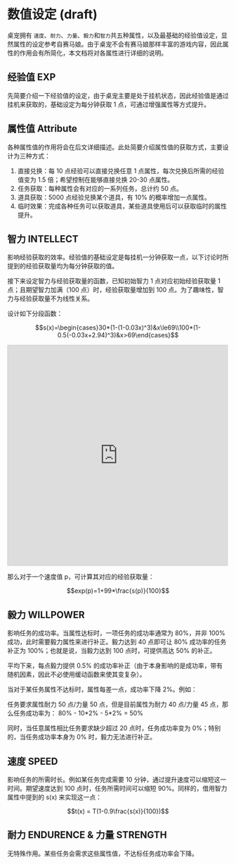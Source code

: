 # 数值设定 (draft)

桌宠拥有 `速度`、`耐力`、`力量`、`毅力`和`智力`共五种属性，以及最基础的经验值设定，显然属性的设定参考自赛马娘。由于桌宠不会有赛马娘那样丰富的游戏内容，因此属性的作用会有所简化，本文档将对各属性进行详细的说明。

## 经验值 EXP

先简要介绍一下经验值的设定，由于桌宠主要是处于挂机状态，因此经验值是通过挂机来获取的，基础设定为每分钟获取 1 点，可通过增强属性等方式提升。

## 属性值 Attribute

各种属性值的作用将会在后文详细描述。此处简要介绍属性值的获取方式，主要设计为三种方式：

1. 直接兑换：每 10 点经验可以直接兑换任意 1 点属性，每次兑换后所需的经验值变为 1.5 倍；希望控制在能够直接兑换 20-30 点属性。
2. 任务获取：每种属性会有对应的一系列任务，总计约 50 点。
3. 道具获取：5000 点经验兑换某个道具，有 10% 的概率增加一点属性。
4. 临时效果：完成各种任务可以获取道具，某些道具使用后可以获取临时的属性提升。

## 智力 INTELLECT

影响经验获取的效率。经验值的基础设定是每挂机一分钟获取一点，以下讨论时所提到的经验获取量均为每分钟获取的值。

接下来设定智力与经验获取量的函数，已知初始智力 1 点对应初始经验获取量 1 点；且期望智力加满（100 点）时，经验获取量增加到 100 点。为了趣味性，智力与经验获取量不为线性关系。

设计如下分段函数：

$$s(x)=\begin{cases}30*(1-(1-0.03x)^3)&x\le69\\100*(1-0.5(-0.03x+2.94)^3)&x>69\end{cases}$$

<iframe src="https://www.desmos.com/calculator/abmzllpxac?embed" width="500" height="500" style="border: 1px solid #ccc" frameborder=0></iframe>

那么对于一个速度值 p，可计算其对应的经验获取量：

$$exp(p)=1+99*\frac{s(p)}{100}$$

## 毅力 WILLPOWER

影响任务的成功率。当属性达标时，一项任务的成功率通常为 80%，并非 100% 成功，此时需要毅力属性来进行补正。毅力达到 40 点即可让 80% 成功率的任务补正为 100%；也就是说，当毅力达到 100 点时，可提供高达 50% 的补正。

平均下来，每点毅力提供 0.5% 的成功率补正（由于本身影响的是成功率，带有随机因素，因此不必使用缓动函数来使其变复杂）。

当对于某任务属性不达标时，属性每差一点，成功率下降 2%。例如：

任务要求属性耐力 50 点/力量 50 点，但是目前属性为耐力 40 点/力量 45 点，那么任务成功率为：
80% - 10\*2% - 5\*2% = 50%

同时，当任意属性相比任务要求缺少超过 20 点时，任务成功率变为 0%；特别的，当任务成功率本身为 0% 时，毅力无法进行补正。

## 速度 SPEED

影响任务的所需时长。例如某任务完成需要 10 分钟，通过提升速度可以缩短这一时间。期望速度达到 100 点时，任务所需时间可以缩短 90%。同样的，借用智力属性中提到的 s(x) 来实现这一点：

$$t(x) = T(1-0.9\frac{s(x)}{100})$$

## 耐力 ENDURENCE & 力量 STRENGTH

无特殊作用。某些任务会需求这些属性值，不达标任务成功率会下降。
